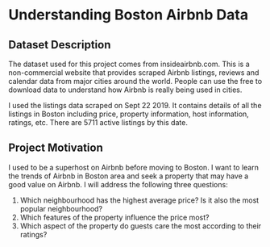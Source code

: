 # Understanding Boston Airbnb Data #

## Dataset Description  ##

The dataset used for this project comes from insideairbnb.com. This is a non-commercial website that provides scraped Airbnb listings, 
reviews and calendar data from major cities around the world. People can use the free to download data to understand how Airbnb is really 
being used in cities. 

I used the listings data scraped on Sept 22 2019. It contains details of all the listings in Boston including price, property information,
host information, ratings, etc. There are 5711 active listings by this date.

## Project Motivation ##

I used to be a superhost on Airbnb before moving to Boston. I want to learn the trends of Airbnb in Boston area and seek a property that
may have a good value on Airbnb. I will address the following three questions:

1. Which neighbourhood has the highest average price? Is it also the most popular neighbourhood?
2. Which features of the property influence the price most?
3. Which aspect of the property do guests care the most according to their ratings?

